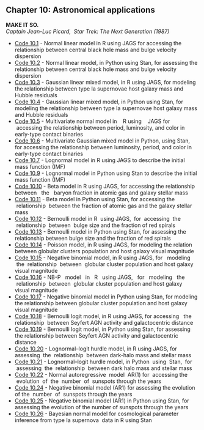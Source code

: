 ## Chapter 10: Astronomical applications

**MAKE IT SO.**  
*Captain Jean-Luc Picard,  Star Trek: The Next Generation (1987)*


- [Code 10.1](https://github.com/astrobayes/BMAD/blob/master/chapter_10/code_10.1.R) - Normal linear model in R using JAGS for accessing the relationship between central black hole mass and bulge velocity dispersion  
- [Code 10.2](https://github.com/astrobayes/BMAD/blob/master/chapter_10/code_10.2.py) - Normal linear model, in Python using Stan, for assessing the relationship between central black hole mass and bulge velocity dispersion  
- [Code 10.3](https://github.com/astrobayes/BMAD/blob/master/chapter_10/code_10.3.R) - Gaussian linear mixed model, in R using JAGS, for modeling the relationship between type Ia supernovae host galaxy mass and Hubble residuals  
- [Code 10.4](https://github.com/astrobayes/BMAD/blob/master/chapter_10/code_10.4.py) - Gaussian linear mixed model, in Python using Stan, for modeling the relationship between type Ia supernovae host galaxy mass and Hubble residuals  
- [Code 10.5](https://github.com/astrobayes/BMAD/blob/master/chapter_10/code_10.5.R) - Multivariate normal model in    R using    JAGS for    accessing the relationship between period, luminosity, and color in early-type contact binaries  
- [Code 10.6](https://github.com/astrobayes/BMAD/blob/master/chapter_10/code_10.6.py) - Multivariate Gaussian mixed model in Python, using Stan, for accessing the relationship between luminosity, period, and color in early-type contact binaries  
- [Code 10.7](https://github.com/astrobayes/BMAD/blob/master/chapter_10/code_10.7_and_10.8.R) - Lognormal model in R using JAGS to describe the initial mass function (IMF)   
- [Code 10.9](https://github.com/astrobayes/BMAD/blob/master/chapter_10/code_10.9.py) - Lognormal model in Python using Stan to describe the initial mass function (IMF)  
- [Code 10.10](https://github.com/astrobayes/BMAD/blob/master/chapter_10/code_10.10.R) - Beta model in R using JAGS, for accessing the relationship   between   the   baryon fraction in atomic gas and galaxy stellar mass  
- [Code 10.11](https://github.com/astrobayes/BMAD/blob/master/chapter_10/code_10.11.py) - Beta model in Python using Stan, for accessing the  relationship  between the fraction of atomic gas and the galaxy stellar mass  
- [Code 10.12](https://github.com/astrobayes/BMAD/blob/master/chapter_10/code_10.12.R) - Bernoulli model in R  using JAGS,  for  accessing  the  relationship  between  bulge size and the fraction of red spirals  
- [Code 10.13](https://github.com/astrobayes/BMAD/blob/master/chapter_10/code_10.13.py) - Bernoulli model in Python using Stan, for assessing the relationship between bulge size and the fraction of red spirals  
- [Code 10.14](https://github.com/astrobayes/BMAD/blob/master/chapter_10/code_10.14.R) - Poisson model, in R using JAGS, for modeling the relation between globular clusters population and host galaxy visual magnitude  
- [Code 10.15](https://github.com/astrobayes/BMAD/blob/master/chapter_10/code_10.15.R) - Negative binomial model, in R using JAGS, for   modeling  the  relationship  between  globular cluster population and host galaxy visual magnitude  
- [Code 10.16](https://github.com/astrobayes/BMAD/blob/master/chapter_10/code_10.16.R) - NB-P   model   in   R   using JAGS,   for   modeling   the  relationship  between  globular cluster population and host galaxy visual magnitude  
- [Code 10.17](https://github.com/astrobayes/BMAD/blob/master/chapter_10/code_10.17.py) - Negative binomial model in Python using Stan, for modeling the relationship between globular cluster population and host galaxy visual magnitude  
- [Code 10.18](https://github.com/astrobayes/BMAD/blob/master/chapter_10/code_10.18.R) - Bernoulli logit model, in R using JAGS, for accessing   the   relationship  between Seyfert AGN activity and galactocentric distance  
- [Code 10.19](https://github.com/astrobayes/BMAD/blob/master/chapter_10/code_10.19.py) - Bernoulli logit model, in Python using Stan, for assessing the relationship between Seyfert AGN activity and galactocentric distance  
- [Code 10.20](https://github.com/astrobayes/BMAD/blob/master/chapter_10/code_10.20.R) - Lognormal–logit hurdle model, in R using JAGS, for assessing  the  relationship  between dark-halo mass and stellar mass  
- [Code 10.21](https://github.com/astrobayes/BMAD/blob/master/chapter_10/code_10.21.py) - Lognormal–logit hurdle model, in Python  using  Stan,  for  assessing  the  relationship  between dark halo mass and stellar mass  
- [Code 10.22](https://github.com/astrobayes/BMAD/blob/master/chapter_10/code_10.22_and_10.23.R) - Normal autoregressive  model  AR(1) for  accessing the  evolution  of  the  number  of  sunspots through the years  
- [Code 10.24](https://github.com/astrobayes/BMAD/blob/master/chapter_10/code_10.24.R) - Negative binomial model (AR1) for assessing the evolution of the  number  of  sunspots through the years  
- [Code 10.25](https://github.com/astrobayes/BMAD/blob/master/chapter_10/code_10.25.py) - Negative binomial model (AR1) in Python using Stan, for assessing the evolution of the number of sunspots through the years  
- [Code 10.26](https://github.com/astrobayes/BMAD/blob/master/chapter_10/code_10.26.R) - Bayesian normal model for cosmological parameter inference from type Ia supernova  data in R using Stan  
